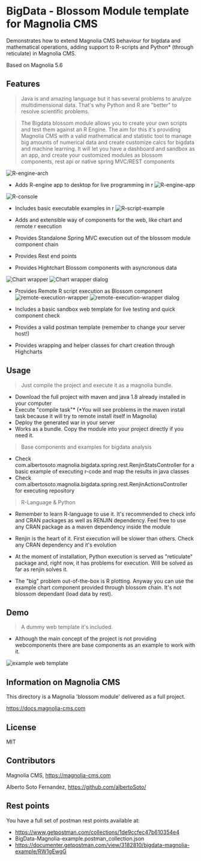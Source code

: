 # BigData - Blossom Module template for Magnolia CMS  

Demonstrates how to extend Magnolia CMS behaviour for bigdata and mathematical operations, adding support to R-scripts and Python* (through reticulate) in Magnolia CMS.

Based on Magnolia 5.6

## Features
> Java is and amazing language but it has several problems to analyze multidimensional data. That's why Python and R are "better" to resolve scientific problems. 

> The Bigdata blossom module allows you to create your own scripts and test them against an R Engine. The aim for this it's providing Magnolia CMS with a valid mathematical and statistic tool to manage big amounts of numerical data and create customize calcs for bigdata and machine learning. It will let you have a dashboard and sandbox as an app, and create your customized modules as blossom components, rest api or native spring MVC/REST components

![R-engine-arch](readme-info/MagnoliaCMS-BigData.png)

- Adds R-engine app to desktop for live programming in r
![R-engine-app](readme-info/app.jpg)

![R-console](readme-info/console.jpg)

- Includes basic executable examples in r
![R-script-example](readme-info/script-edit.jpg)

- Adds and extensible way of components for the web, like chart and remote r execution
- Provides Standalone Spring MVC execution out of the blossom module component chain
- Provides Rest end points
- Provides Hightchart Blossom components with asyncronous data

![Chart wrapper](readme-info/chart-component.jpg)
![Chart wrapper dialog](readme-info/chart-component-dialog.jpg)

- Provides Remote R script execution as Blossom component
![remote-execution-wrapper](readme-info/remote-execution-component.jpg)
![remote-execution-wrapper dialog](readme-info/remote-execution-component-dialog.jpg)

- Includes a basic sandbox web template for live testing and quick component check
- Provides a valid postman template (remember to change your server host!)
- Provides wrapping and helper classes for chart creation through Highcharts



## Usage
> Just compile the project and execute it as a magnolia bundle. 

- Download the full project with maven and java 1.8 already installed in your computer
- Execute "compile task"* (*You will see problems in the maven install task because it will try to remote install itself in Magnolia)
- Deploy the generated war in your server
- Works as a bundle. Copy the module into your project directly if you need it.

> Base components and examples for bigdata analysis

- Check com.albertosoto.magnolia.bigdata.spring.rest.RenjinStatsController for a basic example of executing r-code and map the results in java classes
- Check com.albertosoto.magnolia.bigdata.spring.rest.RenjinActionsController for executing repository  

> R-Language & Python

- Remember to learn R-language to use it. It's recommended to check info and CRAN packages as well as RENJIN dependency. Feel free to use any CRAN package as a maven dependency inside the module

- Renjin is the heart of it. First execution will be slower than others. Check any CRAN dependency and it's evolution

- At the moment of installation, Python execution is served as "reticulate" package and, right now, it has problems for execution. Will be solved as far as renjin solves it. 

- The "big" problem out-of-the-box is R plotting. Anyway you can use the example chart component provided through blossom chain. It's not blossom dependant (load data by rest). 

## Demo
> A dummy web template it's included. 

- Although the main concept of the project is not providing webcomponents there are base components as an example to work with it.

![example web template](readme-info/web-template.jpg)


## Information on Magnolia CMS
This directory is a Magnolia 'blossom module' delivered as a full project.

https://docs.magnolia-cms.com


## License

MIT

## Contributors

Magnolia CMS, https://magnolia-cms.com

Alberto Soto Fernandez, https://github.com/albertoSoto/

## Rest points
You have a full set of postman rest points available at:
- https://www.getpostman.com/collections/1de9ccfec47b610354e4
- BigData-Magnolia-example.postman_collection.json
- https://documenter.getpostman.com/view/3182810/bigdata-magnolia-example/RW1gEwgG
